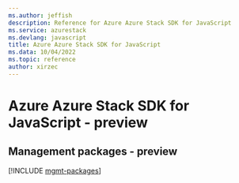 ```yaml
---
ms.author: jeffish
description: Reference for Azure Azure Stack SDK for JavaScript
ms.service: azurestack
ms.devlang: javascript
title: Azure Azure Stack SDK for JavaScript
ms.data: 10/04/2022
ms.topic: reference
author: xirzec
---
```

# Azure Azure Stack SDK for JavaScript - preview

## Management packages - preview
[!INCLUDE [mgmt-packages](azure-stack-mgmt-index.md)]